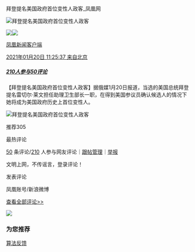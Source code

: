拜登提名美国政府首位变性人政客\_凤凰网

![拜登提名美国政府首位变性人政客](//d.ifengimg.com/w121_h75_q90/x0.ifengimg.com/ucms/2021_04/89E0840900E04C35EB617F7FA9D052BCFA6E0689_size46_w640_h360.jpg)

[![](https://x0.ifengimg.com/ucms/2021_27/2E05E1CFECA9016714240734BE5642D3CAA5DE7B_size83_w318_h310.png)![](http://x0.ifengimg.com/cmpp/2020/0907/1a8b50ea7b17cb0size3_w42_h42.png)](https://ishare.ifeng.com/mediaShare/home/1593041/media)

[凤凰新闻客户端](https://ishare.ifeng.com/mediaShare/home/1593041/media)

[2021年01月20日 11:25:37 来自北京](https://ishare.ifeng.com/mediaShare/home/1593041/media)

##### [210人参与](//gentie.ifeng.com/c/comment/83BGhT6Ygsl)[50评论](//gentie.ifeng.com/c/comment/83BGhT6Ygsl)

【拜登提名美国政府首位变性人政客】据俄媒1月20日报道，当选的美国总统拜登提名雷切尔·莱文担任助理卫生部长一职，在得到美国参议员确认候选人的情况下她将成为美国政府历史上首位变性人。

![拜登提名美国政府首位变性人政客](https://x0.ifengimg.com/ucms/2021_04/89E0840900E04C35EB617F7FA9D052BCFA6E0689_size46_w640_h360.jpg)

推荐305

最热评论

[50](//gentie.ifeng.com/c/comment/83BGhT6Ygsl) 条评论/[210](//gentie.ifeng.com/c/comment/83BGhT6Ygsl) 人参与网友评论｜[跟帖管理](//gentie.ifeng.com/commentManage)｜[举报](//gentie.ifeng.com/superviseReport)

文明上网，不传谣言，登录评论！

发表评论

凤凰账号/新浪微博

[查看全部评论>>](//gentie.ifeng.com/c/comment/83BGhT6Ygsl)

![](http://x0.ifengimg.com/feprod/c/2023_6_5/18_8_26/ad-logo.png)

### 为您推荐

[算法反馈](https://client.ifeng.com/report/artical?docid=83BGhT6Ygsl)